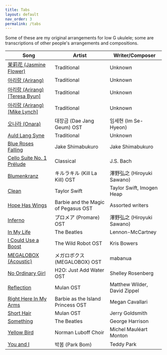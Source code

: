 ```yaml
---
title: Tabs
layout: default
nav_order: 3
permalink: /tabs
---
```


Some of these are my original arrangements for low G ukulele; some are transcriptions of other people's arrangements and compositions.

| Song | Artist | Writer/Composer |
| ---- | ------ | --------------- |
| <a href="{{site.baseurl}}/pdf/Jasmine_Flower.pdf" target="_blank">茉莉花 (Jasmine Flower)</a> | Traditional | Unknown |
| <a href="{{site.baseurl}}/pdf/Arirang.pdf" target="_blank">아리랑 (Arirang)</a> | Traditional | Unknown |
| <a href="{{site.baseurl}}/pdf/Arirang2.pdf" target="_blank">아리랑 (Arirang) [Teresa Byun]</a> <a href="https://www.youtube.com/watch?v=1Z9cIUl7qA8" target="_blank"><i class="fas fa-external-link-alt"></i></a> <a href="https://www.youtube.com/watch?v=vlDxkXOkaPo" target="_blank"><i class="fas fa-external-link-alt"></i></a> | Traditional | Unknown |
| <a href="{{site.baseurl}}/pdf/Arirang3.pdf" target="_blank">아리랑 (Arirang) [Mike Lynch]</a> <a href="https://www.youtube.com/watch?v=al62GnbZuhc" target="_blank"><i class="fas fa-external-link-alt"></i></a> | Traditional | Unknown |
| <a href="{{site.baseurl}}/pdf/Onara.pdf" target="_blank">오나라 (Onara)</a> | 대장금 (Dae Jang Geum) OST | 임세현 (Im Se-Hyeon) |
| <a href="{{site.baseurl}}/pdf/Auld_Lang_Syne.pdf" target="_blank">Auld Lang Syne</a> <a href="https://www.instagram.com/p/Cty2Ps2rEMO/" target="_blank"><i class="fas fa-external-link-alt"></i></a> | Traditional | Unknown |
| <a href="{{site.baseurl}}/pdf/Blue_Roses_Falling.pdf" target="_blank">Blue Roses Falling</a> <a href="https://www.youtube.com/watch?v=fzvFqVZvDV8" target="_blank"><i class="fas fa-external-link-alt"></i></a> | Jake Shimabukuro | Jake Shimabukuro |
| <a href="{{site.baseurl}}/pdf/Cello_Suite_No_1_Prelude.pdf" target="_blank">Cello Suite No. 1 Prélude</a> | Classical | J.S. Bach |
| <a href="{{site.baseurl}}/pdf/Blumenkranz.pdf" target="_blank">Blumenkranz</a> | キルラキル (Kill La Kill) OST | 澤野弘之 (Hiroyuki Sawano) |
| <a href="{{site.baseurl}}/pdf/Clean.pdf" target="_blank">Clean</a> | Taylor Swift | Taylor Swift, Imogen Heap |
| <a href="{{site.baseurl}}/pdf/Hope_Has_Wings.pdf" target="_blank">Hope Has Wings</a> | Barbie and the Magic of Pegasus OST | Assorted writers |
| <a href="{{site.baseurl}}/pdf/Inferno.pdf" target="_blank">Inferno</a> | プロメア (Promare) OST | 澤野弘之 (Hiroyuki Sawano) |
| <a href="{{site.baseurl}}/pdf/In_My_Life.pdf" target="_blank">In My Life</a> <a href="https://youtu.be/0kjNS91o1E4?feature=shared&t=1724" target="_blank"><i class="fas fa-external-link-alt"></i></a> | The Beatles | Lennon-McCartney |
| <a href="{{site.baseurl}}/pdf/I_Could_Use_a_Boost.pdf" target="_blank">I Could Use a Boost</a> | The Wild Robot OST | Kris Bowers |
| <a href="{{site.baseurl}}/pdf/MEGALOBOX_(Acoustic).pdf" target="_blank">MEGALOBOX (Acoustic)</a> | メガロボクス (MEGALOBOX) OST | mabanua |
| <a href="{{site.baseurl}}/pdf/No_Ordinary_Girl.pdf" target="_blank">No Ordinary Girl</a> | H2O: Just Add Water OST | Shelley Rosenberg |
| <a href="{{site.baseurl}}/pdf/Reflection.pdf" target="_blank">Reflection</a> | Mulan OST | Matthew Wilder, David Zippel |
| <a href="{{site.baseurl}}/pdf/Right_Here_In_My_Arms.pdf" target="_blank">Right Here In My Arms</a> | Barbie as the Island Princess OST | Megan Cavallari |
| <a href="{{site.baseurl}}/pdf/Short_Hair.pdf" target="_blank">Short Hair</a> | Mulan OST | Jerry Goldsmith |
| <a href="{{site.baseurl}}/pdf/Something.pdf" target="_blank">Something</a> <a href="https://www.youtube.com/watch?v=naJlZujI2Ps" target="_blank"><i class="fas fa-external-link-alt"></i></a> | The Beatles | George Harrison |
| <a href="{{site.baseurl}}/pdf/Yellow_Bird.pdf" target="_blank">Yellow Bird</a> | Norman Luboff Choir | Michel Mauléart Monton |
| <a href="{{site.baseurl}}/pdf/You_and_I.pdf" target="_blank">You and I</a> | 박봄 (Park Bom) | Teddy Park |
